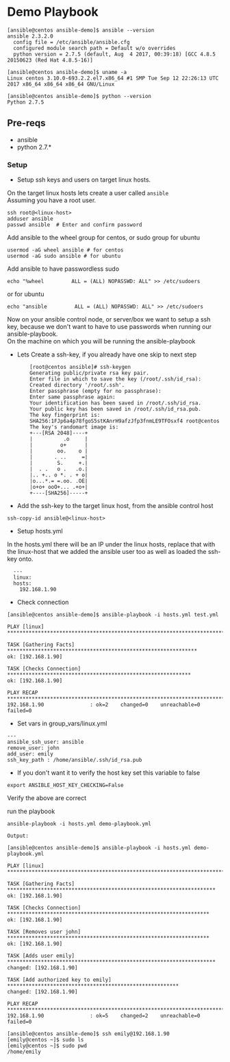 # Demo Playbook

```
[ansible@centos ansible-demo]$ ansible --version
ansible 2.3.2.0
  config file = /etc/ansible/ansible.cfg
  configured module search path = Default w/o overrides
  python version = 2.7.5 (default, Aug  4 2017, 00:39:18) [GCC 4.8.5 20150623 (Red Hat 4.8.5-16)]

[ansible@centos ansible-demo]$ uname -a
Linux centos 3.10.0-693.2.2.el7.x86_64 #1 SMP Tue Sep 12 22:26:13 UTC 2017 x86_64 x86_64 x86_64 GNU/Linux

[ansible@centos ansible-demo]$ python --version
Python 2.7.5
```
## Pre-reqs
  * ansible
  * python 2.7.*

### Setup
  * Setup ssh keys and users on target linux hosts.

   On the target linux hosts lets create a user called `ansible`  
   Assuming you have a root user.
   ```
   ssh root@<linux-host>
   adduser ansible
   passwd ansible  # Enter and confirm password
   ```

   Add ansible to the wheel group for centos, or sudo group for ubuntu
   ```
   usermod -aG wheel ansible # for centos
   usermod -aG sudo ansible # for ubuntu
   ```
   Add ansible to have passwordless sudo
   ```
   echo "%wheel         ALL = (ALL) NOPASSWD: ALL" >> /etc/sudoers
   ```
   or for ubuntu
   ```
   echo "ansible         ALL = (ALL) NOPASSWD: ALL" >> /etc/sudoers
   ```


   Now on your ansible control node, or server/box we want to setup a ssh key, because we don't want to have to use passwords when running our ansible-playbook.  
   On the machine on which you will be running the ansible-playbook

  * Lets Create a ssh-key, if you already have one skip to next step

    ```
        [root@centos ansible]# ssh-keygen
        Generating public/private rsa key pair.
        Enter file in which to save the key (/root/.ssh/id_rsa): 
        Created directory '/root/.ssh'.
        Enter passphrase (empty for no passphrase): 
        Enter same passphrase again: 
        Your identification has been saved in /root/.ssh/id_rsa.
        Your public key has been saved in /root/.ssh/id_rsa.pub.
        The key fingerprint is:
        SHA256:1FJp6a4p78fgoS5stKAnrH9afzJfp3fnmLE9TFOsxf4 root@centos
        The key's randomart image is:
        +---[RSA 2048]----+
        |          .o     |
        |         o+      |
        |        oo.    o |
        |       . ..     =|
        |        S.     +.|
        |  . .   o .   .o.|
        |.. +.. o *. . + o|
        |o...*.= =.oo. .OE|
        |o+o+ ooO+... .+o+|
        +----[SHA256]-----+

    ```
  * Add the ssh-key to the target linux host, from the ansible control host
  ```
  ssh-copy-id ansible@<linux-host>
  ```

  * Setup hosts.yml

  In the hosts.yml there will be an IP under the linux hosts, replace that with the linux-host that we added the ansible user too as well as loaded the ssh-key onto.
  ```
    ---
    linux:
    hosts:
      192.168.1.90
  ```

  * Check connection

  ```
  [ansible@centos ansible-demo]$ ansible-playbook -i hosts.yml test.yml 

  PLAY [linux] ************************************************************************

  TASK [Gathering Facts] **************************************************************
  ok: [192.168.1.90]

  TASK [Checks Connection] ************************************************************
  ok: [192.168.1.90]

  PLAY RECAP **************************************************************************
  192.168.1.90               : ok=2    changed=0    unreachable=0    failed=0 
  ```

  * Set vars in group_vars/linux.yml

  ```
  ---
  ansible_ssh_user: ansible
  remove_user: john
  add_user: emily
  ssh_key_path : /home/ansible/.ssh/id_rsa.pub
  ```
  * If you don't want it to verify the host key set this variable to false

  ```
  export ANSIBLE_HOST_KEY_CHECKING=False
  ```

  Verify the above are correct

  run the playbook

  ```
  ansible-playbook -i hosts.yml demo-playbook.yml

  Output:

  [ansible@centos ansible-demo]$ ansible-playbook -i hosts.yml demo-playbook.yml

  PLAY [linux] ******************************************************************************

  TASK [Gathering Facts] ********************************************************************
  ok: [192.168.1.90]

  TASK [Checks Connection] ******************************************************************
  ok: [192.168.1.90]

  TASK [Removes user john] ******************************************************************
  ok: [192.168.1.90]

  TASK [Adds user emily] ********************************************************************
  changed: [192.168.1.90]

  TASK [Add authorized key to emily] ********************************************************
  changed: [192.168.1.90]

  PLAY RECAP ********************************************************************************
  192.168.1.90               : ok=5    changed=2    unreachable=0    failed=0   

  [ansible@centos ansible-demo]$ ssh emily@192.168.1.90
  [emily@centos ~]$ sudo ls
  [emily@centos ~]$ sudo pwd
  /home/emily
  ```

